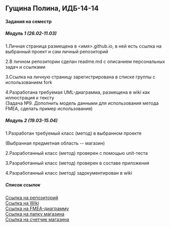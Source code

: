 <h2>Гущина Полина, ИДБ-14-14</h2> 

<h4>Задания на семестр</h4>

<h5>Модуль 1 (26.02-11.03)</h5>

1.Личная страница размещена в <имя>.github.io, в ней есть ссылка на выбранный проект и сам личный репозиторий

2.В личном репозитории сделан readme.md с описанием персональных задач и ссылками

3.Ссылка на личную страницу зарегистрирована в списке группы с использованием fork

4.Разработана требуемая UML-диаграмма, размещена в wiki как иллюстрация к тексту <br>
(Задача №9. Дополнить модель данными для использования метода FMEA, сделать пример использования) 

<h5>Модуль 2 (19.03-15.04)</h5>

1.Разработан требуемый класс (метод) в выбранном проекте

(Выбранная предметная область -- магазин) 


2.Разработанный класс (метод) проверен с помощью unit-теста

3.Разработанный класс (метод) проверен в составе приложения

4.Разработанный класс (метод) задокументирован в wiki

 <h5>Список ссылок</h5>

 <p> <a href="https://github.com/norowaretta/norowaretta">Ссылка на репозиторий</a> <br>
<a href="https://github.com/norowaretta/norowaretta/wiki">Ссылка на Wiki</a> <br>
<a href="https://github.com/norowaretta/norowaretta/wiki/FMEA-%D0%B0%D0%BD%D0%B0%D0%BB%D0%B8%D0%B7">Ссылка на FMEA-диаграмму</a> <br>
<a href="https://github.com/norowaretta/norowaretta/wiki/FMEA-%D0%B0%D0%BD%D0%B0%D0%BB%D0%B8%D0%B7">Ссылка на папку магазина</a> <br>
 <a href="https://github.com/norowaretta/norowaretta/wiki/FMEA-%D0%B0%D0%BD%D0%B0%D0%BB%D0%B8%D0%B7">Ссылка на счетчик магазина</a> <br>
</p>
